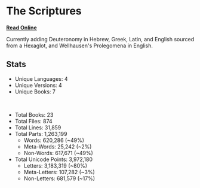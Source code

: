 # The Scriptures

**[Read Online](https://r-neal-kelly.github.io/the_scriptures/)**

Currently adding Deuteronomy in Hebrew, Greek, Latin, and English sourced from a Hexaglot, and Wellhausen's Prolegomena in English.

## Stats

- Unique Languages: 4
- Unique Versions: 4
- Unique Books: 7

<br>

- Total Books: 23
- Total Files: 874
- Total Lines: 31,859
- Total Parts: 1,263,199
    - Words: 620,286 (~49%)
    - Meta-Words: 25,242 (~2%)
    - Non-Words: 617,671 (~49%)
- Total Unicode Points: 3,972,180
    - Letters: 3,183,319 (~80%)
    - Meta-Letters: 107,282 (~3%)
    - Non-Letters: 681,579 (~17%)
